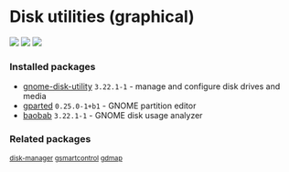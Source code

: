 # Disk utilities (graphical)

[![](https://screenshots.debian.net/thumbnail-with-version/gnome-disk-utility/9001)](https://screenshots.debian.net/screenshot-with-version/gnome-disk-utility/9001)
[![](https://screenshots.debian.net/thumbnail-with-version/gparted/9001)](https://screenshots.debian.net/screenshot-with-version/gparted/9001)
[![](https://screenshots.debian.net/thumbnail-with-version/baobab/9001)](https://screenshots.debian.net/screenshot-with-version/baobab/9001)





### Installed packages

* [gnome-disk-utility](https://packages.debian.org/stretch/gnome-disk-utility) `3.22.1-1` - manage and configure disk drives and media
* [gparted](https://packages.debian.org/stretch/gparted) `0.25.0-1+b1` - GNOME partition editor
* [baobab](https://packages.debian.org/stretch/baobab) `3.22.1-1` - GNOME disk usage analyzer

### Related packages

<sub> [disk-manager](https://packages.debian.org/stretch/disk-manager) [gsmartcontrol](https://packages.debian.org/stretch/gsmartcontrol) [gdmap](https://packages.debian.org/stretch/gdmap)  </sub>

